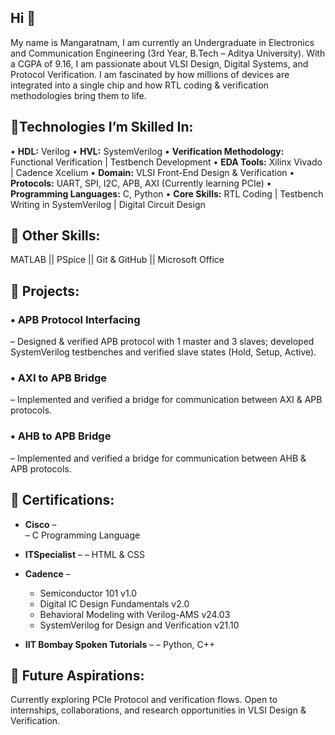 ## Hi  👋

My name is Mangaratnam, I am currently an Undergraduate in Electronics and Communication Engineering (3rd Year, B.Tech – Aditya University). With a CGPA of 9.16, I am passionate about VLSI Design, Digital Systems, and Protocol Verification. I am fascinated by how millions of devices are integrated into a single chip and how RTL coding & verification methodologies bring them to life.

## 🔹Technologies I’m Skilled In:

 • **HDL:** Verilog
 • **HVL:** SystemVerilog
 • **Verification Methodology:** Functional Verification | Testbench Development 
 • **EDA Tools:** Xilinx Vivado | Cadence Xcelium 
 • **Domain:** VLSI Front-End Design & Verification 
 • **Protocols:** UART, SPI, I2C, APB, AXI (Currently learning PCIe)
 • **Programming Languages:** C, Python
 • **Core Skills:** RTL Coding | Testbench Writing in SystemVerilog | Digital Circuit Design 

## 🔹 Other Skills:
MATLAB || PSpice  || Git & GitHub || Microsoft Office

## 📂 Projects:

### •  **APB Protocol Interfacing** 
 – Designed & verified APB protocol with 1 master and 3 slaves; developed SystemVerilog testbenches and verified slave states (Hold, Setup, Active).
###  • **AXI to APB Bridge** 
 – Implemented and verified a bridge for communication between AXI & APB protocols.
### • **AHB to APB Bridge** 
 – Implemented and verified a bridge for communication between AHB & APB protocols.

## 📜 Certifications:

- **Cisco** –    
  – C Programming Language  
- **ITSpecialist** – 
   – HTML & CSS  
- **Cadence** –  
  - Semiconductor 101 v1.0
  - Digital IC Design Fundamentals v2.0
  - Behavioral Modeling with Verilog-AMS v24.03
  - SystemVerilog for Design and Verification v21.10 
  
- **IIT Bombay Spoken Tutorials** – 
  – Python, C++  


## 🚀 Future Aspirations:
Currently exploring PCIe Protocol and verification flows. Open to internships, collaborations, and research opportunities in VLSI Design & Verification.

